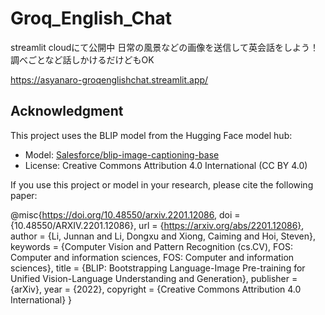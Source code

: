 # Groq_English_Chat

streamlit cloudにて公開中
日常の風景などの画像を送信して英会話をしよう！
調べごとなど話しかけるだけどもOK

https://asyanaro-groqenglishchat.streamlit.app/


## Acknowledgment
This project uses the BLIP model from the Hugging Face model hub:
- Model: [Salesforce/blip-image-captioning-base](https://huggingface.co/Salesforce/blip-image-captioning-base)
- License: Creative Commons Attribution 4.0 International (CC BY 4.0)

If you use this project or model in your research, please cite the following paper:

@misc{https://doi.org/10.48550/arxiv.2201.12086,
  doi = {10.48550/ARXIV.2201.12086},
  url = {https://arxiv.org/abs/2201.12086},
  author = {Li, Junnan and Li, Dongxu and Xiong, Caiming and Hoi, Steven},
  keywords = {Computer Vision and Pattern Recognition (cs.CV), FOS: Computer and information sciences, FOS: Computer and information sciences},
  title = {BLIP: Bootstrapping Language-Image Pre-training for Unified Vision-Language Understanding and Generation},
  publisher = {arXiv},
  year = {2022},
  copyright = {Creative Commons Attribution 4.0 International}
}
